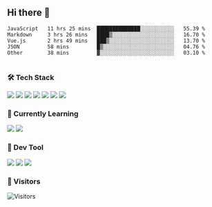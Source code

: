 ## Hi there 👋

<table>
<!--START_SECTION:waka-->

```text
JavaScript   11 hrs 25 mins  ██████████████░░░░░░░░░░░   55.39 %
Markdown     3 hrs 26 mins   ████▒░░░░░░░░░░░░░░░░░░░░   16.70 %
Vue.js       2 hrs 49 mins   ███▒░░░░░░░░░░░░░░░░░░░░░   13.70 %
JSON         58 mins         █▒░░░░░░░░░░░░░░░░░░░░░░░   04.76 %
Other        38 mins         ▓░░░░░░░░░░░░░░░░░░░░░░░░   03.10 %
```

<!--END_SECTION:waka-->
</table>

### 🛠 Tech Stack

![](https://img.shields.io/badge/HTML5-black?style=flat&logo=html5)
![](https://img.shields.io/badge/CSS3-black?style=flat&logo=css3)
![](https://img.shields.io/badge/Javascript-black?style=flat&logo=javascript)
![](https://img.shields.io/badge/Vue-black?style=flat&logo=vuedotjs)
![](https://img.shields.io/badge/node.js-black?style=flat&logo=nodedotjs)
![](https://img.shields.io/badge/MangoDB-black?style=flat&logo=mongodb)
![](https://img.shields.io/badge/MySQL-black?style=flat&logo=mysql)

### 📖 Currently Learning

![](https://img.shields.io/badge/TypeScript-black?style=flat&logo=typescript)
![](https://img.shields.io/badge/React-black?style=flat&logo=react)

### 📏 Dev Tool

<!-- <img src="https://media.giphy.com/media/SWoSkN6DxTszqIKEqv/giphy.gif" align="right" height="275" /> -->
![](https://img.shields.io/badge/Editor-VSCode-blue?style=flat-square&logo=visual-studio-code&logoColor=blue)
![](https://img.shields.io/badge/IDE-WebStorm-orange?style=flat-square&logo=webstorm&logoColor=white)
![](https://img.shields.io/badge/API-Postman-blue?style=flat-square&logo=postman&logoColor=orange)

### 🔆 Visitors
![Visitors](https://count.getloli.com/get/@imxxxx?theme=rule34)
